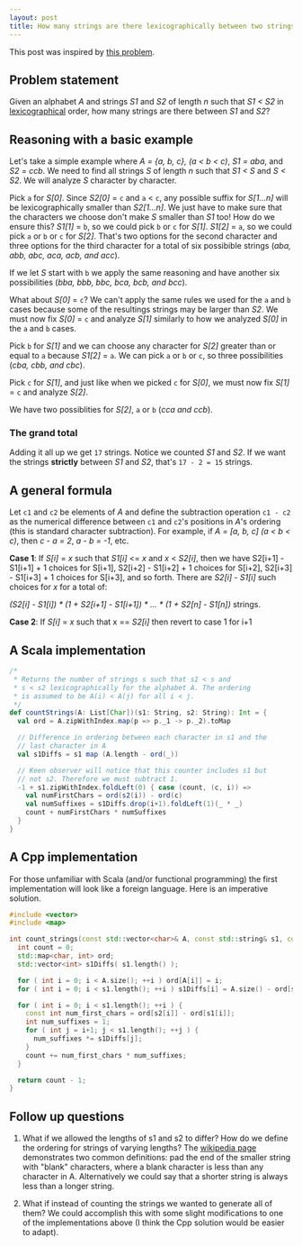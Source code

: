 ```yaml
---
layout: post
title: How many strings are there lexicographically between two strings?
---
```


This post was inspired by [this
problem](https://leetcode.com/problems/find-all-good-strings/).

## Problem statement
Given an alphabet _A_ and strings _S1_ and _S2_ of length _n_ such that _S1 < S2_
in [lexicographical](https://en.wikipedia.org/wiki/Lexicographical_order) order,
how many strings are there between _S1_ and _S2_?

## Reasoning with a basic example
Let's take a simple example where _A = {a, b, c}, (a < b < c)_,
_S1 = aba_, and _S2 = ccb_. We need to find all strings _S_ of
length _n_ such that _S1 < S_ and _S < S2_. We will analyze _S_ character by
character.

Pick `a` for _S[0]_. Since _S2[0]_ = `c` and `a` < `c`, any possible
suffix for _S[1...n]_ will be lexicographically smaller than _S2[1...n]_.
We just have to make sure that the characters we choose don't make _S_ smaller
than _S1_ too! How do we ensure this? _S1[1]_ = `b`, so we could pick `b` or `c`
for _S[1]_. _S1[2]_ = `a`, so we could pick `a` or `b` or `c` for _S[2]_. That's
two options for the second character and three options for the third character
for a total of six possibible strings (_aba, abb, abc, aca, acb, and acc_).

If we let _S_ start with `b` we apply the same reasoning and have another
six possibilities (_bba, bbb, bbc, bca, bcb, and bcc_).

What about _S[0]_ = `c`? We can't apply the same rules we used for the `a` and `b` cases
because some of the resultings strings may be larger
than _S2_. We must now fix _S[0]_ = `c` and analyze _S[1]_ similarly to how we
analyzed _S[0]_ in the `a` and `b` cases.

Pick `b` for _S[1]_ and we can choose any character for _S[2]_ greater than or equal
to `a` because _S1[2]_ = `a`. We can pick `a` or `b` or `c`, so three
possibilities (_cba, cbb, and cbc_).

Pick `c` for _S[1]_, and just like when we picked `c` for _S[0]_, we must now
fix _S[1]_ = `c` and analyze _S[2]_.

We have two possiblities for _S[2]_, `a` or `b` (_cca and ccb_).

### The grand total
Adding it all up we get `17` strings. Notice we counted
_S1_ and _S2_. If we want the strings **strictly** between _S1_ and _S2_,
that's `17 - 2 = 15` strings.

## A general formula
Let `c1` and `c2` be elements of _A_ and define the subtraction operation
`c1 - c2` as the numerical difference between `c1` and `c2`'s positions in _A_'s
ordering (this is standard character subtraction). For example, if 
_A = [a, b, c] (a < b < c)_, then _c - a = 2_, _a - b = -1_, etc.

**Case 1**: If _S[i]_ = _x_ such that _S1[i]_ <= _x_ and _x_ < _S2[i]_, then we have
S2[i+1] - S1[i+1] + 1 choices for S[i+1], S2[i+2] - S1[i+2] + 1 choices for S[i+2],
S2[i+3] - S1[i+3] + 1 choices for S[i+3], and so forth. There are _S2[i]_ - _S1[i]_ such
choices for _x_ for a total of:

_(S2[i] - S1[i]) * (1 + S2[i+1] - S1[i+1]) * ... * (1 + S2[n] - S1[n])_ strings.

**Case 2**: If _S[i]_ = _x_ such that x == _S2[i]_ then revert to case 1 for i+1

## A Scala implementation
```scala
/*
 * Returns the number of strings s such that s1 < s and
 * s < s2 lexicographically for the alphabet A. The ordering
 * is assumed to be A(i) < A(j) for all i < j.
 */
def countStrings(A: List[Char])(s1: String, s2: String): Int = {
  val ord = A.zipWithIndex.map(p => p._1 -> p._2).toMap

  // Difference in ordering between each character in s1 and the
  // last character in A
  val s1Diffs = s1 map (A.length - ord(_))

  // Keen observer will notice that this counter includes s1 but
  // not s2. Therefore we must subtract 1.
  -1 + s1.zipWithIndex.foldLeft(0) { case (count, (c, i)) =>
    val numFirstChars = ord(s2(i)) - ord(c)
    val numSuffixes = s1Diffs.drop(i+1).foldLeft(1)(_ * _)
    count + numFirstChars * numSuffixes
  }
}
```

## A Cpp implementation
For those unfamiliar with Scala (and/or functional programming) the first
implementation will look like a foreign language. Here is an imperative
solution.
```cpp
#include <vector>
#include <map>

int count_strings(const std::vector<char>& A, const std::string& s1, const std::string& s2) {
  int count = 0;
  std::map<char, int> ord;
  std::vector<int> s1Diffs( s1.length() );

  for ( int i = 0; i < A.size(); ++i ) ord[A[i]] = i;
  for ( int i = 0; i < s1.length(); ++i ) s1Diffs[i] = A.size() - ord[s1[i]];

  for ( int i = 0; i < s1.length(); ++i ) {
    const int num_first_chars = ord[s2[i]] - ord[s1[i]];
    int num_suffixes = 1;
    for ( int j = i+1; j < s1.length(); ++j ) {
      num_suffixes *= s1Diffs[j];
    }
    count += num_first_chars * num_suffixes;
  }

  return count - 1;
}
```

## Follow up questions

1. What if we allowed the lengths of s1 and s2 to differ? How do we define the
   ordering for strings of varying lengths? The [wikipedia
   page](https://en.wikipedia.org/wiki/Lexicographical_order) demonstrates two
   common definitions: pad the end of the smaller string with "blank"
   characters, where a blank character is less than any character in A.
   Alternatively we could say that a shorter string is always less than a longer
   string.

2. What if instead of counting the strings we wanted to generate all of them? We
   could accomplish this with some slight modifications to one of the
   implementations above (I think the Cpp solution would be easier to adapt).
